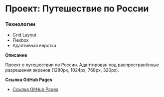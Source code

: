 # Проект: Путешествие по России

### Технологии
* Grid Layout
* Flexbox
* Адаптивная верстка

**Описание**

Проект о путешествии по России.
Адаптирован под распространённые разрешения экранов (1280px, 1024px, 768px, 320px).

**Ссылка GitHub Pages**

* [Ссылка GitHub Pages](https://lanna94.github.io/russian-travel/)

